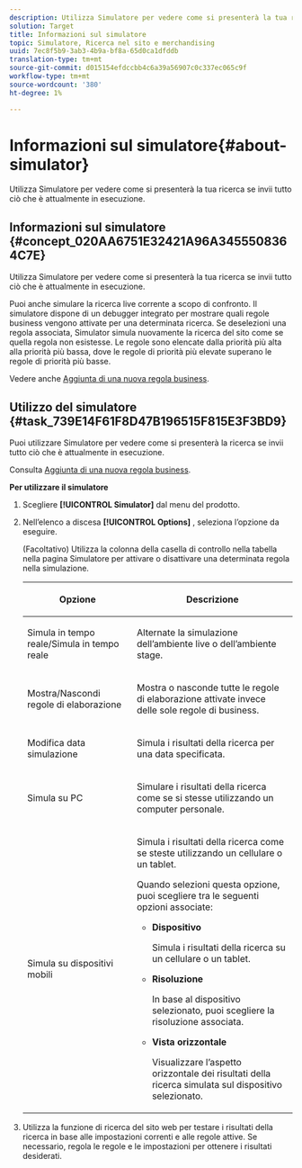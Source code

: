 ```yaml
---
description: Utilizza Simulatore per vedere come si presenterà la tua ricerca se invii tutto ciò che è attualmente in esecuzione.
solution: Target
title: Informazioni sul simulatore
topic: Simulatore, Ricerca nel sito e merchandising
uuid: 7ec8f5b9-3ab3-4b9a-bf8a-65d0ca1dfddb
translation-type: tm+mt
source-git-commit: d015154efdccbb4c6a39a56907c0c337ec065c9f
workflow-type: tm+mt
source-wordcount: '380'
ht-degree: 1%

---
```



# Informazioni sul simulatore{#about-simulator}

Utilizza Simulatore per vedere come si presenterà la tua ricerca se invii tutto ciò che è attualmente in esecuzione.

## Informazioni sul simulatore {#concept_020AA6751E32421A96A3455508364C7E}

Utilizza Simulatore per vedere come si presenterà la tua ricerca se invii tutto ciò che è attualmente in esecuzione.

Puoi anche simulare la ricerca live corrente a scopo di confronto. Il simulatore dispone di un debugger integrato per mostrare quali regole business vengono attivate per una determinata ricerca. Se deselezioni una regola associata, Simulator simula nuovamente la ricerca del sito come se quella regola non esistesse. Le regole sono elencate dalla priorità più alta alla priorità più bassa, dove le regole di priorità più elevate superano le regole di priorità più basse.

Vedere anche [Aggiunta di una nuova regola business](c-about-rules-menu/c-about-business-rules.md#task_BD3B31ED48BB4B1B8F1DCD3BFA2528E7).

## Utilizzo del simulatore {#task_739E14F61F8D47B196515F815E3F3BD9}

Puoi utilizzare Simulatore per vedere come si presenterà la ricerca se invii tutto ciò che è attualmente in esecuzione.

Consulta [Aggiunta di una nuova regola business](c-about-rules-menu/c-about-business-rules.md#task_BD3B31ED48BB4B1B8F1DCD3BFA2528E7).

**Per utilizzare il simulatore**

1. Scegliere **[!UICONTROL Simulator]** dal menu del prodotto.
1. Nell’elenco a discesa **[!UICONTROL Options]** , seleziona l’opzione da eseguire.

   <!-- 
   
   r_simulator_page_options.xml
   
   -->

   (Facoltativo) Utilizza la colonna della casella di controllo nella tabella nella pagina Simulatore per attivare o disattivare una determinata regola nella simulazione.

   <table> 
    <thead> 
      <tr> 
      <th colname="col1" class="entry"> <p>Opzione </p> </th> 
      <th colname="col2" class="entry"> <p>Descrizione </p> </th> 
      </tr> 
    </thead>
    <tbody> 
      <tr> 
      <td colname="col1"> <p><span class="uicontrol">Simula in tempo reale/Simula in tempo reale</span> </p> </td> 
      <td colname="col2"> <p>Alternate la simulazione dell’ambiente live o dell’ambiente stage. </p> </td> 
      </tr> 
      <tr> 
      <td colname="col1"> <p><span class="uicontrol">Mostra/Nascondi regole di elaborazione</span> </p> </td> 
      <td colname="col2"> <p>Mostra o nasconde tutte le regole di elaborazione attivate invece delle sole regole di business. </p> </td> 
      </tr> 
      <tr> 
      <td colname="col1"> <p><span class="uicontrol">Modifica data simulazione</span> </p> </td> 
      <td colname="col2"> <p>Simula i risultati della ricerca per una data specificata. </p> </td> 
      </tr> 
      <tr> 
      <td colname="col1"> <p><span class="uicontrol">Simula su PC</span> </p> </td> 
      <td colname="col2"> <p>Simulare i risultati della ricerca come se si stesse utilizzando un computer personale. </p> </td> 
      </tr> 
      <tr> 
      <td colname="col1"> <p><span class="uicontrol">Simula su dispositivi mobili</span> </p> </td> 
      <td colname="col2"> <p>Simula i risultati della ricerca come se steste utilizzando un cellulare o un tablet. </p> <p>Quando selezioni questa opzione, puoi scegliere tra le seguenti opzioni associate: </p> 
        <ul id="ul_2A9901418212486A8EE67A78CB99CBE4"> 
        <li id="li_B210E954DF0D44C397718112C72C2103"> <b><span class="uicontrol">Dispositivo</span></b> <p>Simula i risultati della ricerca su un cellulare o un tablet. </p> </li> 
        <li id="li_90B64EAA0B57446A90CE22172E703594"> <b><span class="uicontrol">Risoluzione</span></b> <p>In base al dispositivo selezionato, puoi scegliere la risoluzione associata. </p> </li> 
        <li id="li_042AF9FA3FA846EDB48F7296DB361515"> <b><span class="uicontrol">Vista orizzontale</span></b> <p>Visualizzare l’aspetto orizzontale dei risultati della ricerca simulata sul dispositivo selezionato. </p> </li> 
        </ul> </td> 
      </tr> 
    </tbody> 
    </table>

1. Utilizza la funzione di ricerca del sito web per testare i risultati della ricerca in base alle impostazioni correnti e alle regole attive. Se necessario, regola le regole e le impostazioni per ottenere i risultati desiderati.
